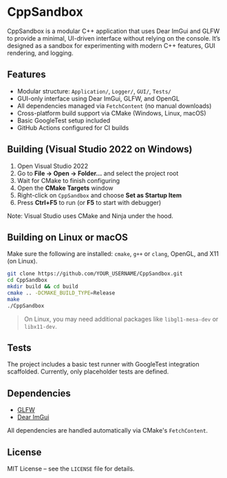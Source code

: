 # CppSandbox

CppSandbox is a modular C++ application that uses Dear ImGui and GLFW to provide a minimal, UI-driven interface without relying on the console. It’s designed as a sandbox for experimenting with modern C++ features, GUI rendering, and logging.

## Features

* Modular structure: `Application/`, `Logger/`, `GUI/`, `Tests/`
* GUI-only interface using Dear ImGui, GLFW, and OpenGL
* All dependencies managed via `FetchContent` (no manual downloads)
* Cross-platform build support via CMake (Windows, Linux, macOS)
* Basic GoogleTest setup included
* GitHub Actions configured for CI builds

## Building (Visual Studio 2022 on Windows)

1. Open Visual Studio 2022
2. Go to **File → Open → Folder...** and select the project root
3. Wait for CMake to finish configuring
4. Open the **CMake Targets** window
5. Right-click on `CppSandbox` and choose **Set as Startup Item**
6. Press **Ctrl+F5** to run (or **F5** to start with debugger)

Note: Visual Studio uses CMake and Ninja under the hood.

## Building on Linux or macOS

Make sure the following are installed: `cmake`, `g++` or `clang`, OpenGL, and X11 (on Linux).

```bash
git clone https://github.com/YOUR_USERNAME/CppSandbox.git
cd CppSandbox
mkdir build && cd build
cmake .. -DCMAKE_BUILD_TYPE=Release
make
./CppSandbox
```

> On Linux, you may need additional packages like `libgl1-mesa-dev` or `libx11-dev`.

## Tests

The project includes a basic test runner with GoogleTest integration scaffolded.
Currently, only placeholder tests are defined.

## Dependencies

* [GLFW](https://github.com/glfw/glfw)
* [Dear ImGui](https://github.com/ocornut/imgui)

All dependencies are handled automatically via CMake's `FetchContent`.

## License

MIT License – see the `LICENSE` file for details.

